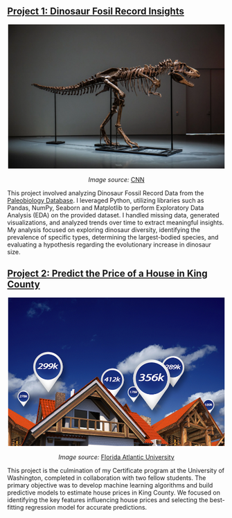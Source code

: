 ## [Project 1: Dinosaur Fosil Record Insights](https://github.com/jshahna/Dinosaur-Fossil-Record-Insights/blob/main/Dinosaurs-fossil-insights.ipynb)

<p align="center">
  <img src="Dinosaur.png" width="500">
</p>

<p align="center"><em>Image source:</em> <a href="https://www.cnn.com/style/article/gorgosaurus-dinosaur-skeleton-auction-scn/index.html">CNN</a></p>

This project involved analyzing Dinosaur Fossil Record Data from the [Paleobiology Database](https://paleobiodb.org/#/). I leveraged Python, utilizing libraries such as Pandas, NumPy, Seaborn and Matplotlib to perform Exploratory Data Analysis (EDA) on the provided dataset. I handled missing data, generated visualizations, and analyzed trends over time to extract meaningful insights. My analysis focused on exploring dinosaur diversity, identifying the prevalence of specific types, determining the largest-bodied species, and evaluating a hypothesis regarding the evolutionary increase in dinosaur size.


## [Project 2: Predict the Price of a House in King County](https://github.com/jshahna/King-County-House-Prices/blob/main/Group_Final_Project_CharryDeandres_KanizSyeda_ShahnazJalali.pdf)
<p align="center">
  <img src="King-County-House.png" width="500">
</p>
<p align="center"><em>Image source:</em> <a href="https://www.fau.edu/newsdesk/articles/left-most-digit-on-homes-asking-price-matters-most.php">Florida Atlantic University</a></p>

This project is the culmination of my Certificate program at the University of Washington, completed in collaboration with two fellow students. The primary objective was to develop machine learning algorithms and build predictive models to estimate house prices in King County. We focused on identifying the key features influencing house prices and selecting the best-fitting regression model for accurate predictions.
